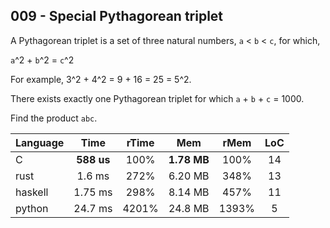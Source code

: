 009 - Special Pythagorean triplet
---------------------------------

A Pythagorean triplet is a set of three natural numbers, `a` < `b` < `c`, for
which,

 `a`^2 + `b`^2 = `c`^2

For example, 3^2 + 4^2 = 9 + 16 = 25 = 5^2.

There exists exactly one Pythagorean triplet for which `a` + `b` + `c` = 1000.

Find the product `abc`.

Language | Time | rTime | Mem | rMem | LoC
--- | :---: | :---: | :---: | :---: | :---:
C | **588 us** | 100% | **1.78 MB** | 100% | 14
rust | 1.6 ms | 272% | 6.20 MB | 348% | 13
haskell | 1.75 ms | 298% | 8.14 MB | 457% | 11
python | 24.7 ms | 4201% | 24.8 MB | 1393% | 5
